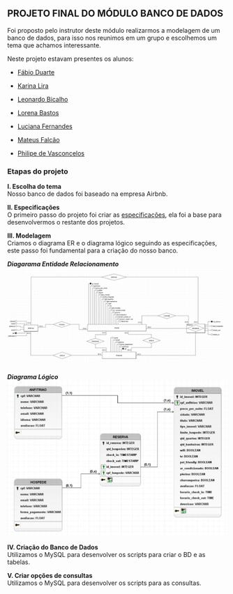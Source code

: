 ## PROJETO FINAL DO MÓDULO BANCO DE DADOS

Foi proposto pelo instrutor deste módulo realizarmos a modelagem de um banco de dados, para isso nos reunimos em um grupo e escolhemos um tema que achamos interessante.

Neste projeto estavam presentes os alunos:

- [Fábio Duarte](https://github.com/FabioDuartte)

- [Karina Lira](https://github.com/karina-lira)

- [Leonardo Bicalho](https://github.com/morpha21)

- [Lorena Bastos](https://github.com/lorenaaxbastos)

- [Luciana Fernandes](https://github.com/luafernandes)

- [Mateus Falcão](https://github.com/m-falcao)

- [Philipe de Vasconcelos](https://github.com/Philipe-Vasconcelos)

### Etapas do projeto

**I. Escolha do tema** <br/>
Nosso banco de dados foi baseado na empresa Airbnb.

**II. Especificações** <br/>
O primeiro passo do projeto foi criar as [especificações](https://github.com/luafernandes/data-science-santander-coders/blob/main/Unit%20III%20-%20Database%20(SQL)/especificacoes.pdf), ela foi a base para desenvolvermos o restante dos projetos.

**III. Modelagem** <br/>
Criamos o diagrama ER e o diagrama lógico seguindo as especificações, este passo foi fundamental para a criação do nosso banco.

***Diagarama Entidade Relacionamento***
![Diagrama de Relacionamento](https://github.com/luafernandes/data-science-santander-coders/blob/main/Unit%20III%20-%20Database%20%28SQL%29/diagramaER.jpg)

***Diagrama Lógico***
![Diagrama Lógico](https://github.com/luafernandes/data-science-santander-coders/blob/main/Unit%20III%20-%20Database%20(SQL)/diagrama_logico.jpg)

**IV. Criação do Banco de Dados** <br/>
Utilizamos o MySQL para desenvolver os scripts para criar o BD e as tabelas.

**V. Criar opções de consultas** <br/>
Utilizamos o MySQL para desenvolver os scripts para as consultas.
